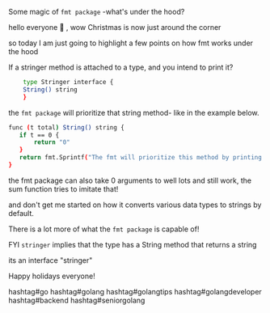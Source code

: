 Some magic of `fmt package` -what's under the hood?

hello everyone 🤗 , wow Christmas is now just around the corner

so today I am just going to highlight a few points on how fmt works under the hood

If a stringer method is attached to a type, and you intend to print it?

```bash 
    type Stringer interface { 
    String() string
    }
```

 the `fmt package` will prioritize that string method- like in the example below.

 ```bash
 func (t total) String() string {
	if t == 0 {
		return "0"
	}
	return fmt.Sprintf("The fmt will prioritize this method by printing this line == %d \n", t)
}
```

the fmt package can also take 0 arguments to well lots and still work, the sum function tries to imitate that!

and don't get me started on how it converts various data types to strings by default.

There is a lot more of what the `fmt package` is capable of!

FYI `stringer` implies that the type has a String method that returns a string 

its an interface "stringer" 




Happy holidays everyone!

hashtag#go hashtag#golang hashtag#golangtips hashtag#golangdeveloper hashtag#backend hashtag#seniorgolang